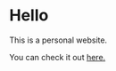 # Hello

This is a personal website.

You can check it out [here.](https://consulthunter.github.io)
